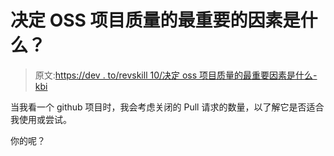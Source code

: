 # 决定 OSS 项目质量的最重要的因素是什么？

> 原文:[https://dev . to/revskill 10/决定 oss 项目质量的最重要因素是什么- kbi](https://dev.to/revskill10/whats-the-most-important-factor-to-determine-quality-of-an-oss-project--kbi)

当我看一个 github 项目时，我会考虑关闭的 Pull 请求的数量，以了解它是否适合我使用或尝试。

你的呢？
